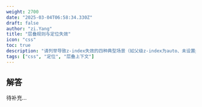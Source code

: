 ```yaml
---
weight: 2700
date: "2025-03-04T06:58:34.330Z"
draft: false
author: "zi.Yang"
title: "层叠规则与定位失效"
icon: "css"
toc: true
description: "请列举导致z-index失效的四种典型场景（如父级z-index为auto、未设置position属性），说明层叠上下文的创建条件，并通过堆叠顺序图解释static定位元素与浮动元素的层叠关系。"
tags: ["css", "定位", "层叠上下文"]
---
```


## 解答

待补充...
